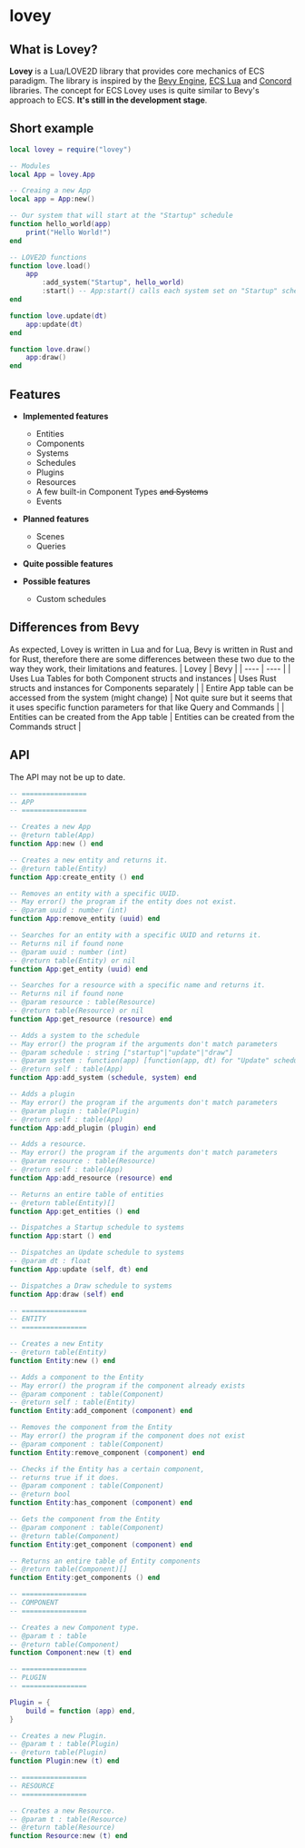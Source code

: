 # lovey

## What is Lovey?

**Lovey** is a Lua/LOVE2D library that provides core mechanics of ECS paradigm. The library is inspired by the [Bevy Engine](https://github.com/bevyengine/bevy), [ECS Lua](https://github.com/nidorx/ecs-lua) and [Concord](https://github.com/Keyslam-Group/Concord) libraries. The concept for ECS Lovey uses is quite similar to Bevy's approach to ECS. **It's still in the development stage**.

## Short example

```lua
local lovey = require("lovey")

-- Modules
local App = lovey.App

-- Creaing a new App
local app = App:new()

-- Our system that will start at the "Startup" schedule
function hello_world(app)
	print("Hello World!")
end

-- LOVE2D functions
function love.load()
	app
		:add_system("Startup", hello_world)
		:start() -- App:start() calls each system set on "Startup" schedule
end

function love.update(dt)
	app:update(dt)
end

function love.draw()
	app:draw()
end
```

## Features
- **Implemented features**
	- Entities
	- Components
	- Systems
	- Schedules
	- Plugins
	- Resources
	- A few built-in Component Types ~~and Systems~~
	- Events

- **Planned features**
	- Scenes
	- Queries

- **Quite possible features**

- **Possible features**
	- Custom schedules

## Differences from Bevy
As expected, Lovey is written in Lua and for Lua, Bevy is written in Rust and for Rust, therefore there are some differences between these two due to the way they work, their limitations and features.
| Lovey | Bevy |
| ---- | ---- |
| Uses Lua Tables for both Component structs and instances | Uses Rust structs and instances for Components separately |
| Entire App table can be accessed from the system (might change) | Not quite sure but it seems that it uses specific function parameters for that like Query and Commands |
| Entities can be created from the App table | Entities can be created from the Commands struct |

## API
The API may not be up to date.
```lua
-- ================
-- APP
-- ================

-- Creates a new App
-- @return table(App)
function App:new () end

-- Creates a new entity and returns it.
-- @return table(Entity)
function App:create_entity () end

-- Removes an entity with a specific UUID.
-- May error() the program if the entity does not exist.
-- @param uuid : number (int)
function App:remove_entity (uuid) end

-- Searches for an entity with a specific UUID and returns it.
-- Returns nil if found none
-- @param uuid : number (int)
-- @return table(Entity) or nil
function App:get_entity (uuid) end

-- Searches for a resource with a specific name and returns it.
-- Returns nil if found none
-- @param resource : table(Resource)
-- @return table(Resource) or nil
function App:get_resource (resource) end

-- Adds a system to the schedule
-- May error() the program if the arguments don't match parameters
-- @param schedule : string ["startup"|"update"|"draw"]
-- @param system : function(app) [function(app, dt) for "Update" schedule]
-- @return self : table(App)
function App:add_system (schedule, system) end

-- Adds a plugin
-- May error() the program if the arguments don't match parameters
-- @param plugin : table(Plugin)
-- @return self : table(App)
function App:add_plugin (plugin) end

-- Adds a resource.
-- May error() the program if the arguments don't match parameters
-- @param resource : table(Resource)
-- @return self : table(App)
function App:add_resource (resource) end

-- Returns an entire table of entities
-- @return table(Entity)[]
function App:get_entities () end

-- Dispatches a Startup schedule to systems
function App:start () end

-- Dispatches an Update schedule to systems
-- @param dt : float
function App:update (self, dt) end

-- Dispatches a Draw schedule to systems
function App:draw (self) end

-- ================
-- ENTITY
-- ================

-- Creates a new Entity
-- @return table(Entity)
function Entity:new () end

-- Adds a component to the Entity
-- May error() the program if the component already exists
-- @param component : table(Component)
-- @return self : table(Entity)
function Entity:add_component (component) end

-- Removes the component from the Entity
-- May error() the program if the component does not exist
-- @param component : table(Component)
function Entity:remove_component (component) end

-- Checks if the Entity has a certain component,
-- returns true if it does.
-- @param component : table(Component)
-- @return bool
function Entity:has_component (component) end

-- Gets the component from the Entity
-- @param component : table(Component)
-- @return table(Component)
function Entity:get_component (component) end

-- Returns an entire table of Entity components
-- @return table(Component)[]
function Entity:get_components () end

-- ================
-- COMPONENT
-- ================

-- Creates a new Component type.
-- @param t : table
-- @return table(Component)
function Component:new (t) end

-- ================
-- PLUGIN
-- ================

Plugin = {
	build = function (app) end,
}

-- Creates a new Plugin.
-- @param t : table(Plugin)
-- @return table(Plugin)
function Plugin:new (t) end

-- ================
-- RESOURCE
-- ================

-- Creates a new Resource.
-- @param t : table(Resource)
-- @return table(Resource)
function Resource:new (t) end
```